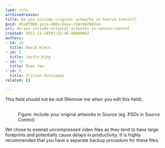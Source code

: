 ```yaml
---
type: rule
archivedreason: 
title: Do you include original artworks in Source Control?
guid: 45adf968-1cca-488a-baea-cdacb62882a4
uri: do-you-include-original-artworks-in-source-control
created: 2011-11-18T03:52:46.0000000Z
authors:
- id: 22
  title: David Klein
- id: 5
  title: Justin King
- id: 17
  title: Ryan Tee
- id: 6
  title: Tristan Kurniawan
related: []

---
```



This field should not be null (Remove me when you edit this field).
<br><excerpt class='endintro'></excerpt><br>
<dl><dt><img src="/TFS/RulesToBetterVersionControlwithTFS(AKASourceControl)/PublishingImages/include_artworks_in_source.gif" alt="" /></dt>
<dd>Figure&#58; Include your original artworks in Source (eg .PSDs in Source Control) </dd></dl>
<p>We chose to exempt uncompressed video files as they tend to have large footprints and potentially cause delays in productivity. It is highly recommended that you have a separate backup procedure for these files.</p>


